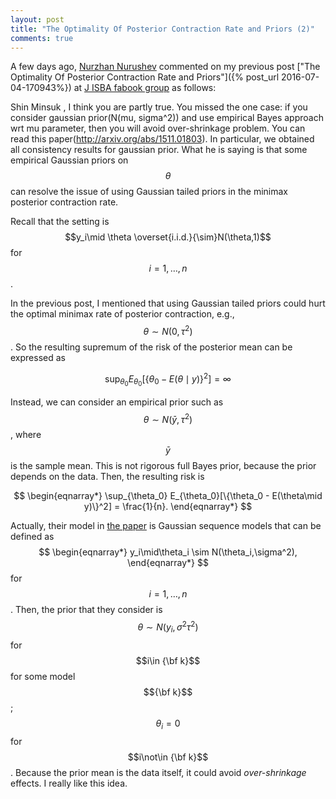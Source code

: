 ```yaml
---
layout: post
title: "The Optimality Of Posterior Contraction Rate and Priors (2)"
comments: true
---
```


A few days ago, [Nurzhan Nurushev](http://www.math.vu.nl/en/about-the-department/people/phd-students/nurushevn.aspx) commented on my previous post ["The Optimality Of Posterior Contraction Rate and Priors"]({% post_url 2016-07-04-170943%}) at [J ISBA fabook group](https://www.facebook.com/groups/843187915745360/) as follows:

Shin Minsuk , I think you are partly true. You missed the one case: if you consider gaussian prior(N(mu, sigma^2)) and use empirical Bayes approach wrt mu parameter, then you will avoid over-shrinkage problem. You can read this paper(http://arxiv.org/abs/1511.01803). In particular, we obtained all consistency results for gaussian prior.
What he is saying is that some empirical Gaussian priors on $$\theta$$ can resolve the issue of using Gaussian tailed priors in the minimax posterior contraction rate.

Recall that the setting is $$y_i\mid \theta \overset{i.i.d.}{\sim}N(\theta,1)$$ for $$i=1,\dots,n$$. 

In the previous post, I mentioned that using Gaussian tailed priors could hurt the optimal minimax rate of posterior contraction, e.g., $$\theta \sim N(0,\tau^2)$$. So the resulting supremum of the risk of the posterior mean can be expressed as 

$$
\sup_{\theta_0} E_{\theta_0}[\{\theta_0 - E(\theta\mid y)\}^2] = \infty
$$

Instead, we can consider an empirical prior such as $$\theta \sim N(\bar y, \tau^2)$$, where $$\bar y$$ is the sample mean. This is not rigorous full Bayes prior, because the prior depends on the data. Then, the resulting risk is

$$
\begin{eqnarray*}
\sup_{\theta_0} E_{\theta_0}[\{\theta_0 - E(\theta\mid y)\}^2] = \frac{1}{n}.
\end{eqnarray*}
$$ 

Actually, their model in [the paper](http://arxiv.org/abs/1511.01803) is Gaussian sequence models that can be defined as 
$$
\begin{eqnarray*}
y_i\mid\theta_i \sim N(\theta_i,\sigma^2),
\end{eqnarray*}
$$ 
for $$i=1,\dots,n$$. Then, the prior that they consider is $$\theta\sim N(y_i,\sigma^2\tau^2)$$ for $$i\in {\bf k}$$ for some model $${\bf k}$$; $$\theta_i = 0$$ for $$i\not\in {\bf k}$$. Because the prior mean is the data itself, it could avoid *over-shrinkage* effects. I really like this idea.

